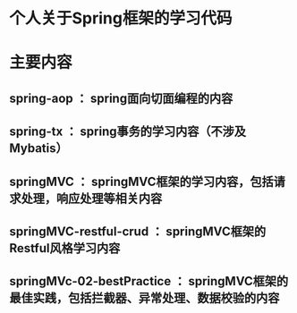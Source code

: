 # 个人关于Spring框架的学习代码

# 主要内容
## spring-aop ： spring面向切面编程的内容
## spring-tx ： spring事务的学习内容（不涉及Mybatis）
## springMVC ： springMVC框架的学习内容，包括请求处理，响应处理等相关内容
## springMVC-restful-crud ： springMVC框架的Restful风格学习内容
## springMVc-02-bestPractice ： springMVC框架的最佳实践，包括拦截器、异常处理、数据校验的内容